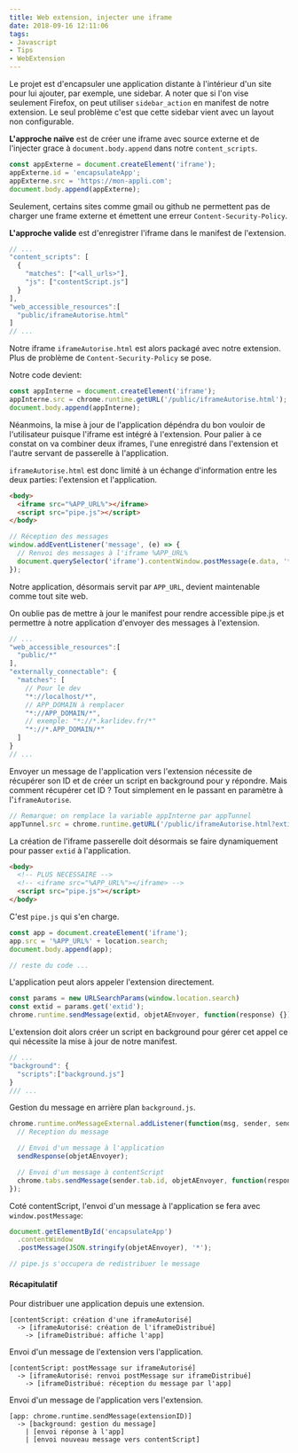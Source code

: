 ```yaml
---
title: Web extension, injecter une iframe
date: 2018-09-16 12:11:06
tags:
- Javascript
- Tips
- WebExtension
---
```


Le projet est d'encapsuler une application distante à l'intérieur d'un site pour lui ajouter, par exemple, une sidebar. A noter que si l'on vise seulement Firefox, on peut utiliser `sidebar_action` en manifest de notre extension. Le seul problème c'est que cette sidebar vient avec un layout non configurable.

**L'approche naïve** est de créer une iframe avec source externe et de l'injecter grace à `document.body.append` dans notre `content_scripts`.

```javascript contentScript.js
const appExterne = document.createElement('iframe');
appExterne.id = 'encapsulateApp';
appExterne.src = 'https://mon-appli.com';
document.body.append(appExterne);
```

Seulement, certains sites comme gmail ou github ne permettent pas de charger une frame externe et émettent une erreur `Content-Security-Policy`.

**L'approche valide** est d'enregistrer l'iframe dans le manifest de l'extension.

``` javascript manifest.json
// ...
"content_scripts": [
  {
    "matches": ["<all_urls>"],
    "js": ["contentScript.js"]
  }
],
"web_accessible_resources":[
  "public/iframeAutorise.html"
]
// ...
```

Notre iframe `iframeAutorise.html` est alors packagé avec notre extension. Plus de problème de `Content-Security-Policy` se pose.

Notre code devient:

```javascript contentScript.js
const appInterne = document.createElement('iframe');
appInterne.src = chrome.runtime.getURL('/public/iframeAutorise.html');
document.body.append(appInterne);
```

Néanmoins, la mise à jour de l'application dépéndra du bon vouloir de l'utilisateur puisque l'iframe est intégré à l'extension. Pour palier à ce constat on va combiner deux iframes, l'une enregistré dans l'extension et l'autre servant de passerelle à l'application.

`iframeAutorise.html` est donc limité à un échange d'information entre les deux parties: l'extension et l'application.

``` html iframeAutorise.html
<body>
  <iframe src="%APP_URL%"></iframe>
  <script src="pipe.js"></script>
</body>
```

``` javascript pipe.js
// Réception des messages
window.addEventListener('message', (e) => {
  // Renvoi des messages à l'iframe %APP_URL%
  document.querySelector('iframe').contentWindow.postMessage(e.data, '*');
});
```

Notre application, désormais servit par `APP_URL`, devient maintenable comme tout site web.

On oublie pas de mettre à jour le manifest pour rendre accessible pipe.js et permettre à notre application d'envoyer des messages à l'extension.

```javascript manifest.json
// ...
"web_accessible_resources":[
  "public/*"
],
"externally_connectable": {
  "matches": [
    // Pour le dev
    "*://localhost/*",
    // APP_DOMAIN à remplacer
    "*://APP_DOMAIN/*",
    // exemple: "*://*.karlidev.fr/*"
    "*://*.APP_DOMAIN/*"  
  ]
}
// ...
```

Envoyer un message de l'application vers l'extension nécessite de récupérer son ID et de créer un script en background pour y répondre. Mais comment récupérer cet ID ? Tout simplement en le passant en paramètre à l'`iframeAutorise`.

``` javascript contentScript.js
// Remarque: on remplace la variable appInterne par appTunnel
appTunnel.src = chrome.runtime.getURL('/public/iframeAutorise.html?extid=' + chrome.runtime.id);
```

La création de l'iframe passerelle doit désormais se faire dynamiquement pour passer `extid` à l'application.

``` html iframeAutorise.html
<body>
  <!-- PLUS NECESSAIRE -->
  <!-- <iframe src="%APP_URL%"></iframe> -->
  <script src="pipe.js"></script>
</body>
```

C'est `pipe.js` qui s'en charge.

``` javascript pipe.js
const app = document.createElement('iframe');
app.src = '%APP_URL%' + location.search;
document.body.append(app);

// reste du code ...
```

L'application peut alors appeler l'extension directement.

``` javascript application.js
const params = new URLSearchParams(window.location.search)
const extid = params.get('extid');
chrome.runtime.sendMessage(extid, objetAEnvoyer, function(response) {});
```

L'extension doit alors créer un script en background pour gérer cet appel ce qui nécessite la mise à jour de notre manifest.

``` javascript manifest.json
// ...
"background": {
  "scripts":["background.js"]
}
/// ...
```

Gestion du message en arrière plan `background.js`.

``` javascript background.js
chrome.runtime.onMessageExternal.addListener(function(msg, sender, sendResponse) {
  // Reception du message

  // Envoi d'un message à l'application
  sendResponse(objetAEnvoyer);

  // Envoi d'un message à contentScript
  chrome.tabs.sendMessage(sender.tab.id, objetAEnvoyer, function(response) {});
});
```

Coté contentScript, l'envoi d'un message à l'application se fera avec `window.postMessage`:

```javascript contentScript.js
document.getElementById('encapsulateApp')
  .contentWindow
  .postMessage(JSON.stringify(objetAEnvoyer), '*');

// pipe.js s'occupera de redistribuer le message
```

#### Récapitulatif

Pour distribuer une application depuis une extension.

```
[contentScript: création d'une iframeAutorisé]
  -> [iframeAutorisé: création de l'iframeDistribué]
    -> [iframeDistribué: affiche l'app]
```

Envoi d'un message de l'extension vers l'application.

```
[contentScript: postMessage sur iframeAutorisé]
  -> [iframeAutorisé: renvoi postMessage sur iframeDistribué]
    -> [iframeDistribué: réception du message par l'app]
```

Envoi d'un message de l'application vers l'extension.

```
[app: chrome.runtime.sendMessage(extensionID)]
  -> [background: gestion du message]
    | [envoi réponse à l'app]
    | [envoi nouveau message vers contentScript]
```
